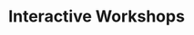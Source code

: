 ---
day: 1
time: 3:00-6:00PM
name: workshops
title: Interactive Workshops
location: E6
link: "#workshops"
---